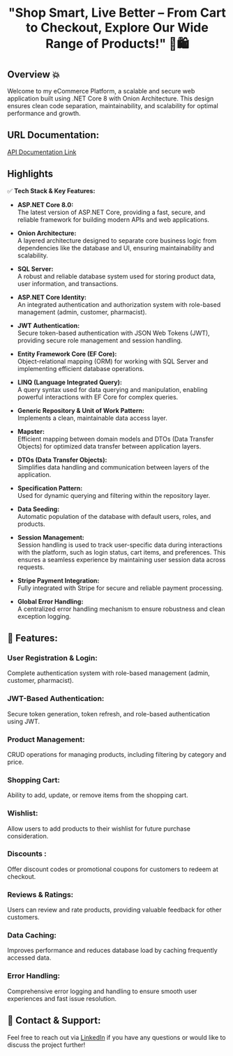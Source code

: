 <div align="center">
  <h1>"Shop Smart, Live Better – From Cart to Checkout, Explore Our Wide Range of Products!" 🛒🛍️</h1>
</div>

## Overview 💥  
Welcome to my eCommerce Platform, a scalable and secure web application built using .NET Core 8 with Onion Architecture. This design ensures clean code separation, maintainability, and scalability for optimal performance and growth.

## URL Documentation:  
[API Documentation Link](https://documenter.getpostman.com/view/27399877/2sAYHxoQ5m)

## Highlights  
✅ **Tech Stack & Key Features:**

- **ASP.NET Core 8.0:**  
  The latest version of ASP.NET Core, providing a fast, secure, and reliable framework for building modern APIs and web applications.

- **Onion Architecture:**  
  A layered architecture designed to separate core business logic from dependencies like the database and UI, ensuring maintainability and scalability.

- **SQL Server:**  
  A robust and reliable database system used for storing product data, user information, and transactions.

- **ASP.NET Core Identity:**  
  An integrated authentication and authorization system with role-based management (admin, customer, pharmacist).

- **JWT Authentication:**  
  Secure token-based authentication with JSON Web Tokens (JWT), providing secure role management and session handling.

- **Entity Framework Core (EF Core):**  
  Object-relational mapping (ORM) for working with SQL Server and implementing efficient database operations.

- **LINQ (Language Integrated Query):**  
  A query syntax used for data querying and manipulation, enabling powerful interactions with EF Core for complex queries.

- **Generic Repository & Unit of Work Pattern:**  
  Implements a clean, maintainable data access layer.

- **Mapster:**  
  Efficient mapping between domain models and DTOs (Data Transfer Objects) for optimized data transfer between application layers.

- **DTOs (Data Transfer Objects):**  
  Simplifies data handling and communication between layers of the application.

- **Specification Pattern:**  
  Used for dynamic querying and filtering within the repository layer.

- **Data Seeding:**  
  Automatic population of the database with default users, roles, and products.

- **Session Management:**  
  Session handling is used to track user-specific data during interactions with the platform, such as login status, cart items, and preferences. This ensures a seamless experience by maintaining user session data across requests.

- **Stripe Payment Integration:**  
  Fully integrated with Stripe for secure and reliable payment processing.

- **Global Error Handling:**  
  A centralized error handling mechanism to ensure robustness and clean exception logging.

## 🌟 Features:
### User Registration & Login:
Complete authentication system with role-based management (admin, customer, pharmacist).

### JWT-Based Authentication:
Secure token generation, token refresh, and role-based authentication using JWT.

### Product Management:  
CRUD operations for managing products, including filtering by category and price.

### Shopping Cart:
Ability to add, update, or remove items from the shopping cart.

### Wishlist:  
Allow users to add products to their wishlist for future purchase consideration.

### Discounts :  
Offer discount codes or promotional coupons for customers to redeem at checkout.

### Reviews & Ratings:  
Users can review and rate products, providing valuable feedback for other customers.

### Data Caching:
Improves performance and reduces database load by caching frequently accessed data.

### Error Handling:
Comprehensive error logging and handling to ensure smooth user experiences and fast issue resolution.

## 🤝 Contact & Support:
Feel free to reach out via [LinkedIn](https://www.linkedin.com/in/leen-odeh3/) if you have any questions or would like to discuss the project further!

